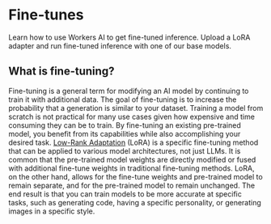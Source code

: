 # Fine-tunes
Learn how to use Workers AI to get fine-tuned inference.
Upload a LoRA adapter and run fine-tuned inference with one of our base models.
## What is fine-tuning?
Fine-tuning is a general term for modifying an AI model by continuing to train it with additional data. The goal of fine-tuning is to increase the probability that a generation is similar to your dataset. Training a model from scratch is not practical for many use cases given how expensive and time consuming they can be to train. By fine-tuning an existing pre-trained model, you benefit from its capabilities while also accomplishing your desired task.
[Low-Rank Adaptation](https://arxiv.org/abs/2106.09685) (LoRA) is a specific fine-tuning method that can be applied to various model architectures, not just LLMs. It is common that the pre-trained model weights are directly modified or fused with additional fine-tune weights in traditional fine-tuning methods. LoRA, on the other hand, allows for the fine-tune weights and pre-trained model to remain separate, and for the pre-trained model to remain unchanged. The end result is that you can train models to be more accurate  at specific tasks, such as generating code, having a specific personality, or generating images in a specific style.